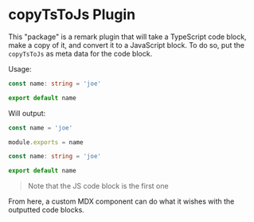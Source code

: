 # copyTsToJs Plugin

This "package" is a remark plugin that will take a TypeScript code block, make a
copy of it, and convert it to a JavaScript block. To do so, put the `copyTsToJs`
as meta data for the code block.

Usage:

```typescript copyTsToJs
const name: string = 'joe'

export default name
```

Will output:

```js
const name = 'joe'

module.exports = name
```

```typescript
const name: string = 'joe'

export default name
```

> Note that the JS code block is the first one

From here, a custom MDX component can do what it wishes with the outputted code
blocks.
